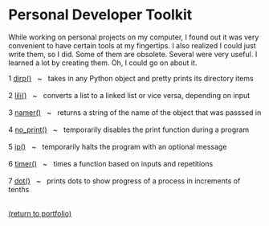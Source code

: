 # Personal Developer Toolkit

While working on personal projects on my computer, I found out it was very convenient to have certain tools at my fingertips. I also realized I could just write them, so I did. Some of them are obsolete. Several were very useful. I learned a lot by creating them. Oh, I could go on about it.

1 [dirp()](/dirp.md)
&nbsp;&nbsp;\~&nbsp;&nbsp;
             takes in any Python object and pretty prints its directory items<br><br>
2 [lili()](/lili.md)
&nbsp;&nbsp;\~&nbsp;&nbsp;
             converts a list to a linked list or vice versa, depending on input<br><br>
3 [namer()](/namer.md)
&nbsp;&nbsp;\~&nbsp;&nbsp;
              returns a string of the name of the object that was passsed in<br><br>
4 [no_print()](/no_print.md)
&nbsp;&nbsp;\~&nbsp;&nbsp;
                 temporarily disables the print function during a program<br><br>
5 [ip()](/ip.md)
&nbsp;&nbsp;\~&nbsp;&nbsp;
          temporarily halts the program with an optional message<br><br>
6 [timer()](/timer.md)
&nbsp;&nbsp;\~&nbsp;&nbsp; 
               times a function based on inputs and repetitions<br><br>
7 [dot()](/dot.md)
&nbsp;&nbsp;\~&nbsp;&nbsp;
            prints dots to show progress of a process in increments of tenths<br><br>


<!--
01234567890123456789012345678901234567890123456789012345678901234567890123456  67
7 dot()  ~  prints dots to show progress of a process in increments of tenths
-->
<a href="https://rowcased.github.io/">(return to portfolio)</a>
